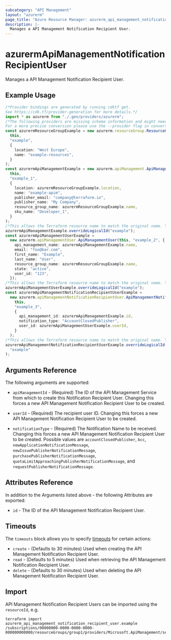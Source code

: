 ```yaml
---
subcategory: "API Management"
layout: "azurerm"
page_title: "Azure Resource Manager: azurerm_api_management_notification_recipient_user"
description: |-
  Manages a API Management Notification Recipient User.
---
```


# azurermApiManagementNotificationRecipientUser

Manages a API Management Notification Recipient User.

## Example Usage

```typescript
/*Provider bindings are generated by running cdktf get.
See https://cdk.tf/provider-generation for more details.*/
import * as azurerm from "./.gen/providers/azurerm";
/*The following providers are missing schema information and might need manual adjustments to synthesize correctly: azurerm.
For a more precise conversion please use the --provider flag in convert.*/
const azurermResourceGroupExample = new azurerm.resourceGroup.ResourceGroup(
  this,
  "example",
  {
    location: "West Europe",
    name: "example-resources",
  }
);
const azurermApiManagementExample = new azurerm.apiManagement.ApiManagement(
  this,
  "example_1",
  {
    location: azurermResourceGroupExample.location,
    name: "example-apim",
    publisher_email: "company@terraform.io",
    publisher_name: "My Company",
    resource_group_name: azurermResourceGroupExample.name,
    sku_name: "Developer_1",
  }
);
/*This allows the Terraform resource name to match the original name. You can remove the call if you don't need them to match.*/
azurermApiManagementExample.overrideLogicalId("example");
const azurermApiManagementUserExample =
  new azurerm.apiManagementUser.ApiManagementUser(this, "example_2", {
    api_management_name: azurermApiManagementExample.name,
    email: "foo@bar.com",
    first_name: "Example",
    last_name: "User",
    resource_group_name: azurermResourceGroupExample.name,
    state: "active",
    user_id: "123",
  });
/*This allows the Terraform resource name to match the original name. You can remove the call if you don't need them to match.*/
azurermApiManagementUserExample.overrideLogicalId("example");
const azurermApiManagementNotificationRecipientUserExample =
  new azurerm.apiManagementNotificationRecipientUser.ApiManagementNotificationRecipientUser(
    this,
    "example_3",
    {
      api_management_id: azurermApiManagementExample.id,
      notification_type: "AccountClosedPublisher",
      user_id: azurermApiManagementUserExample.userId,
    }
  );
/*This allows the Terraform resource name to match the original name. You can remove the call if you don't need them to match.*/
azurermApiManagementNotificationRecipientUserExample.overrideLogicalId(
  "example"
);

```

## Arguments Reference

The following arguments are supported:

*   `apiManagementId` - (Required) The ID of the API Management Service from which to create this Notification Recipient User. Changing this forces a new API Management Notification Recipient User to be created.

*   `userId` - (Required) The recipient user ID. Changing this forces a new API Management Notification Recipient User to be created.

*   `notificationType` - (Required) The Notification Name to be received. Changing this forces a new API Management Notification Recipient User to be created. Possible values are `accountClosedPublisher`, `bcc`, `newApplicationNotificationMessage`, `newIssuePublisherNotificationMessage`, `purchasePublisherNotificationMessage`, `quotaLimitApproachingPublisherNotificationMessage`, and `requestPublisherNotificationMessage`.

## Attributes Reference

In addition to the Arguments listed above - the following Attributes are exported:

* `id` - The ID of the API Management Notification Recipient User.

## Timeouts

The `timeouts` block allows you to specify [timeouts](https://www.terraform.io/language/resources/syntax#operation-timeouts) for certain actions:

* `create` - (Defaults to 30 minutes) Used when creating the API Management Notification Recipient User.
* `read` - (Defaults to 5 minutes) Used when retrieving the API Management Notification Recipient User.
* `delete` - (Defaults to 30 minutes) Used when deleting the API Management Notification Recipient User.

## Import

API Management Notification Recipient Users can be imported using the `resourceId`, e.g.

```console
terraform import azurerm_api_management_notification_recipient_user.example /subscriptions/00000000-0000-0000-0000-000000000000/resourceGroups/group1/providers/Microsoft.ApiManagement/service/service1/notifications/notificationName1/recipientUsers/userid1
```
